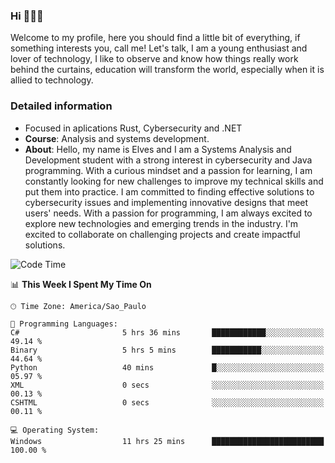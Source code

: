 


### Hi 🙋🏽‍♂️

Welcome to my profile, here you should find a little bit of everything, if something interests you, call me! Let's talk,
I am a young enthusiast and lover of technology, I like to observe and know how things really work behind the curtains, 
education will transform the world, especially when it is allied to technology.

### Detailed information
* Focused in aplications Rust, Cybersecurity and .NET
* **Course**: Analysis and systems development.
* **About**: Hello, my name is Elves and I am a Systems Analysis and Development student with a strong interest in cybersecurity and Java programming. With a curious mindset and a passion for learning, I am constantly looking for new challenges to improve my technical skills and put them into practice. I am committed to finding effective solutions to cybersecurity issues and implementing innovative designs that meet users' needs. With a passion for programming, I am always excited to explore new technologies and emerging trends in the industry. I'm excited to collaborate on challenging projects and create impactful solutions.

<!--START_SECTION:waka-->
![Code Time](http://img.shields.io/badge/Code%20Time-280%20hrs%2048%20mins-blue)

📊 **This Week I Spent My Time On** 

```text
🕑︎ Time Zone: America/Sao_Paulo

💬 Programming Languages: 
C#                       5 hrs 36 mins       ████████████░░░░░░░░░░░░░   49.14 % 
Binary                   5 hrs 5 mins        ███████████░░░░░░░░░░░░░░   44.64 % 
Python                   40 mins             █░░░░░░░░░░░░░░░░░░░░░░░░   05.97 % 
XML                      0 secs              ░░░░░░░░░░░░░░░░░░░░░░░░░   00.13 % 
CSHTML                   0 secs              ░░░░░░░░░░░░░░░░░░░░░░░░░   00.11 % 

💻 Operating System: 
Windows                  11 hrs 25 mins      █████████████████████████   100.00 % 
```


<!--END_SECTION:waka-->


